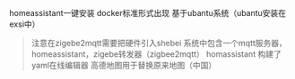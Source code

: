 homeassistant一键安装
docker标准形式出现
基于ubantu系统（ubantu安装在exsi中）
> 注意在zigebe2mqtt需要把硬件引入shebei
系统中包含一个mqtt服务器，homeassistant，zigebe转发器（zigbee2mqtt）
homassistant 构建了 yaml在线编辑器 高德地图用于替换原来地图（中国）

